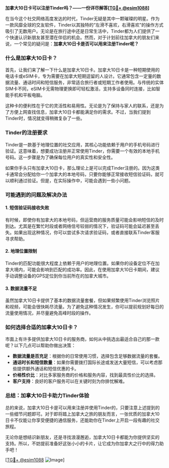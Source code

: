 **加拿大10日卡可以注册Tinder吗？——一份详尽解答[[TG💪+ @esim1088](https://t.me/s/esim1088)]**

在当今这个社交网络高度发达的时代，Tinder无疑是其中一颗璀璨的明星。作为一款风靡全球的交友软件，Tinder以其独特的“左滑不喜欢，右滑喜欢”的操作方式吸引了无数用户。无论是在旅行途中还是日常生活中，Tinder都为人们提供了一个快速认识新朋友甚至潜在伴侣的机会。然而，对于计划前往加拿大的朋友们来说，一个常见的疑问是：**加拿大10日卡是否可以用来注册Tinder呢？**

### **什么是加拿大10日卡？**

首先，让我们来了解一下什么是加拿大10日卡。加拿大10日卡是一种短期使用的电话卡或eSIM卡，专为需要在加拿大短期逗留的人设计。它通常包含一定量的数据流量、通话时间和短信服务，非常适合旅行者或短期工作者使用。与传统的实体SIM卡不同，eSIM卡无需物理更换即可轻松激活，支持多设备同时连接，比如智能手机和平板电脑。

这种卡的便利性在于它的灵活性和易用性。无论是为了保持与家人的联系，还是为了方便上网查找信息，加拿大10日卡都能满足你的需求。不过，当我们提到Tinder时，情况就变得稍微复杂了一些。

### **Tinder的注册要求**

Tinder是一款基于地理位置的社交应用，其核心功能依赖于用户的手机号码进行验证。这意味着，想要成功注册并正常使用Tinder，你需要一个有效的本地手机号码。这一步骤是为了确保每位用户的真实性和安全性。

如果你手头只有加拿大10日卡，那么理论上是可以完成Tinder注册的。因为这类卡通常会分配给你一个加拿大的本地号码，只要你能够正常接收短信验证码，就可以顺利通过验证。但是，在实际操作中，可能会遇到一些小问题。

### **可能遇到的问题及解决办法**

#### **1. 短信验证码接收失败**
有时候，即使你有加拿大的本地号码，但运营商的服务质量可能会影响短信的及时到达。尤其是在繁忙时段或者网络信号较弱的情况下，验证码可能会延迟甚至丢失。如果出现这种情况，你可以尝试多次请求验证码，或者直接联系Tinder客服寻求帮助。

#### **2. 地理位置限制**
Tinder的匹配功能很大程度上依赖于用户的地理位置。如果你的设备定位不在加拿大境内，可能会影响到匹配的成功率。因此，在使用加拿大10日卡期间，建议手动调整设备的GPS定位到你当前所在的加拿大城市。

#### **3. 数据流量不足**
虽然加拿大10日卡提供了基本的数据流量套餐，但如果频繁使用Tinder浏览照片和视频，可能会很快耗尽流量。为了避免这种情况发生，你可以提前规划好每日的流量使用情况，并尽量避免高峰时段的操作。

### **如何选择合适的加拿大10日卡？**

市面上有许多提供加拿大10日卡的服务商，如何从中挑选出最适合自己的那一款呢？以下几点可以帮助你做出决策：

- **数据流量是否充足**：根据你的日常使用习惯，选择包含足够数据流量的套餐。
- **通话时长和短信数量**：如果你需要拨打国际长途或发送大量短信，可以考虑那些提供额外通话和短信优惠的卡。
- **价格性价比**：对比多家服务商的价格和服务内容，找到最具性价比的选择。
- **客户支持**：良好的客户服务可以在关键时刻为你排忧解难。

### **总结：加拿大10日卡助力Tinder体验**

总的来说，加拿大10日卡是可以用来注册并使用Tinder的，只要注意上述提到的一些细节问题即可。对于即将踏上加拿大之旅的朋友而言，一张优质的加拿大10日卡不仅能让你享受便捷的通信服务，还能助你在Tinder上开启一段有趣的社交旅程。

无论你是想结识新朋友，还是寻找浪漫邂逅，加拿大10日卡都能为你提供坚实的支持。所以，不妨提前准备好这张小小的卡片，让它成为你加拿大之行中的得力助手吧！

[[TG💪+ @esim1088](https://t.me/s/esim1088) ![Image](https://i.postimg.cc/4NQfJmqS/Snipaste-2025-05-13-00-14-12.png)]
